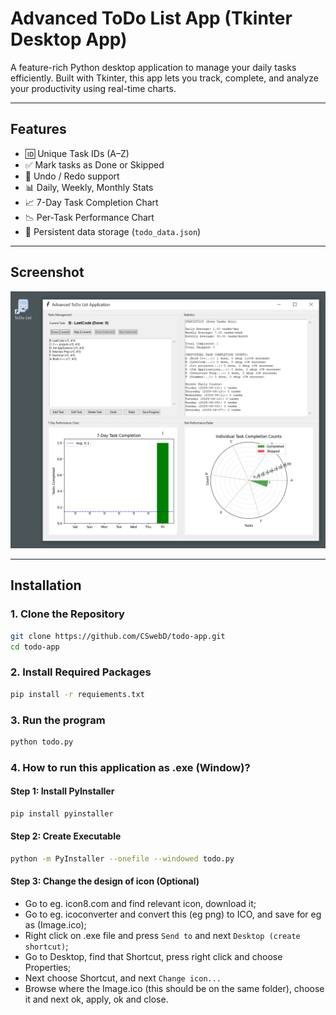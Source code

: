 # Advanced ToDo List App (Tkinter Desktop App)

A feature-rich Python desktop application to manage your daily tasks efficiently. Built with Tkinter, this app lets you track, complete, and analyze your productivity using real-time charts.

---

## Features

- 🆔 Unique Task IDs (A–Z)
- ✅ Mark tasks as Done or Skipped
- 🔄 Undo / Redo support
- 📊 Daily, Weekly, Monthly Stats
- 📈 7-Day Task Completion Chart
- 📉 Per-Task Performance Chart
- 💾 Persistent data storage (`todo_data.json`)

---

## Screenshot

<img src="screenshot.PNG" alt="Screenshot of App" width="600">

---

## Installation

### 1. Clone the Repository

```bash
git clone https://github.com/CSwebD/todo-app.git
cd todo-app
```

### 2. Install Required Packages

```bash
pip install -r requiements.txt
```

### 3. Run the program

```bash
python todo.py
```

### 4. How to run this application as .exe (Window)?

#### Step 1: Install PyInstaller

```bash
pip install pyinstaller
```

#### Step 2: Create Executable

```bash
python -m PyInstaller --onefile --windowed todo.py
```

#### Step 3: Change the design of icon (Optional)

- Go to eg. icon8.com and find relevant icon, download it;
- Go to eg. icoconverter and convert this (eg png) to ICO, and save for eg as (Image.ico);
- Right click on .exe file and press `Send to` and next `Desktop (create shortcut)`;
- Go to Desktop, find that Shortcut, press right click and choose Properties;
- Next choose Shortcut, and next `Change icon...`
- Browse where the Image.ico (this should be on the same folder), choose it and next ok, apply, ok and close.



